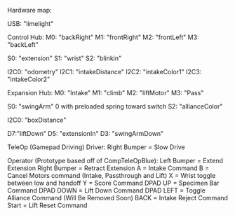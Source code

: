 Hardware map:

USB:
"limelight"

Control Hub:
M0: "backRight"
M1: "frontRight"
M2: "frontLeft"
M3: "backLeft"

S0: "extension"
S1: "wrist"
S2: "blinkin"


I2C0: "odometry"
I2C1: "intakeDistance"
I2C2: "intakeColor1"
I2C3: "intakeColor2"

Expansion Hub:
M0: "Intake"
M1: "climb"
M2: "liftMotor"
M3: "Pass"

S0: "swingArm" 0 with preloaded spring toward switch
S2: "allianceColor"

I2C0: "boxDistance"

D7:"liftDown"
D5: "extensionIn"
D3: "swingArmDown"

TeleOp (Gamepad Driving)
Driver:
Right Bumper = Slow Drive

Operator (Prototype based off of CompTeleOpBlue):
Left Bumper = Extend Extension 
Right Bumper = Retract Extension
A = Intake Command
B = Cancel Motors command (Intake, Passthrough and Lift)
X = Wrist toggle between low and handoff
Y = Score Command
DPAD UP = Specimen Bar Command
DPAD DOWN = Lift Down Command
DPAD LEFT = Toggle Alliance Command (Will Be Removed Soon)
BACK = Intake Reject Command
Start = Lift Reset Command

 